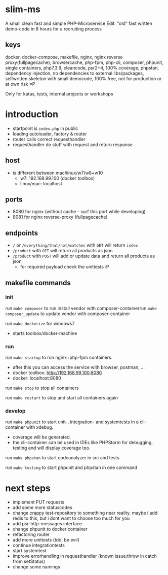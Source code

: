 # slim-ms
A small clean fast and simple PHP-Microservice
Edit: "old" fast written demo-code in 8 hours for a recruiting process

## keys
docker, docker-compose, makefile, nginx, nginx reverse proxy(fullpagecache), browsercache, php-fpm, php-cli, composer, phpunit, single containers, 
php7.3.9, cleancode, psr2+4, 100% coverage, phpstan, dependency injection, no dependencies to external libs/packages, 
selfwritten skeleton with small democode, 100% free, not for production or at own risk =P

Only for katas, tests, internal projects or workshops

# introduction

- startpoint is `index.php` in public
- loading autoloader, factory & router
- router calls correct requesthandler
- requesthandler do stuff with request and return response 

## host
- is different between mac/linux/w7/w8+w10
  - w7: 192.168.99.100 (docker toolbox)
  - linux/mac: localhost
   
## ports
- 8080 for nginx (without cache - surf this port while developing)
- 8081 for nginx reverse-proxy (fullpagecache)

## endpoints
- `/` or `/everything/that/not/matches` with `GET` will return `index` 
- `/product` with `GET` will return all products as json 
- `/product` with `POST` will add or update data and return all products as json
  - for required payload check the unittests :P 
  
## makefile commands

### init

run `make composer` to run install vendor with composer-containerrun `make composer_update` to  update vendor with composer-container

run `make dockerize` for windows7 
- starts toolbox/docker-machine

### run
run `make startup` to run nginx+php-fpm containers.
- after this you can access the service with browser, postman, ...
- docker toolbox: http://192.168.99.100:8080
- docker: localhost:8080

run `make stop` to stop all containers

run `make restart` to stop and start all containers again

### develop

run `make phpunit` to start unit-, integration- and systemtests in a cli-container with xdebug. 
- coverage will be generated.
- the cli-container can be used in IDEs like PHPStorm for debugging, testing and will display coverage too.

run `make phpstan` to start codeanalyzer in src and tests

run `make testing` to start phpunit and phpstan in one command


# next steps
- implement PUT requests 
- add some more statuscodes
- change crappy test-repository to something near reality. maybe i add redis to this, but i dont want to choose too much for you
- add psr-http-messages interface  
- change phpunit to docker container
- refactoring router
- add more unittests (tdd, be evil)
- continue integrationtests
- start systemtest
- improve errorhandling in requesthandler (known issue:throw in catch from setStatus)
- change some namings
